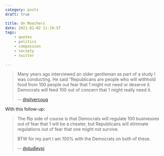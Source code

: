 ```yaml
---
category: posts
draft: true

title: On Moochers
date: 2021-01-02 11:19:57
tags:
    - quotes
    - politics
    - compassion
    - society
    - twitter
    
---
```


> Many years ago interviewed an older gentleman as part of a study I was conducting.  He said “Republicans are people who will withhold food from 100 people out fear that 1 might not need or deserve it.  Democrats will feed 100 out of concern that 1 might really need it.
> 
> -- [@silvercoug](https://twitter.com/silvercoug/status/1344412350716121088)

With this follow-up:

> The flip side of course is that Democrats will regulate 100 businesses out of fear that 1 will be a cheater, but Republicans will eliminate regulations out of fear that one might not survive.
> 
> BTW for my part I am 100% with the Democrats on both of these.
> 
> -- [@dudleypj](https://twitter.com/dudleypj/status/1344875658946592769)
